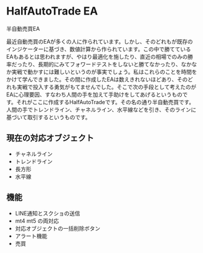 # HalfAutoTrade EA
半自動売買EA

最近自動売買のEAが多くの人に作られています。しかし、そのどれもが既存のインジケーターに基づき、数値計算から作られています。この中で勝てているEAもあるとは思われますが、やはり最適化を施したり、直近の相場でのみの勝率だったり、長期的にみてフォワードテストをしないと勝てなかったり、なかなか実戦で動かすには難しいというのが事実でしょう。私はこれらのことを時間をかけて学んできました。その間に作成したEAは数えきれないほどあり、そのどれも実戦で投入する勇気がもてませんでした。そこで次の手段として考えたのがEAに心理要因、すなわち人間の手を加えて手助けをしてあげるというものです。それがここに作成するHalfAutoTradeです。その名の通り半自動売買です。人間の手でトレンドライン、チャネルライン、水平線などを引き、そのラインに基づいて取引するというものです。


## 現在の対応オブジェクト

- チャネルライン
- トレンドライン
- 長方形
- 水平線

## 機能

- LINE通知とスクショの送信
- mt4 mt5 の両対応
- 対応オブジェクトの一括削除ボタン
- アラート機能
- 売買
